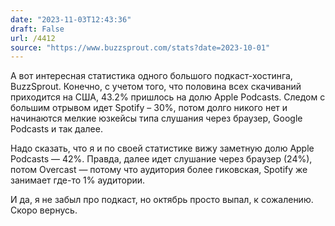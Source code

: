 ```yaml
---
date: "2023-11-03T12:43:36"
draft: False
url: /4412
source: "https://www.buzzsprout.com/stats?date=2023-10-01"
---
```


А вот интересная статистика одного большого подкаст-хостинга, BuzzSprout. Конечно, с учетом того, что половина всех скачиваний приходится на США, 43.2% пришлось на долю Apple Podcasts. Следом с большим отрывом идет Spotify – 30%, потом долго никого нет и начинаются мелкие юзкейсы типа слушания через браузер, Google Podcasts и так далее.

Надо сказать, что я и по своей статистике вижу заметную долю Apple Podcasts — 42%. Правда, далее идет слушание через браузер (24%), потом Overcast — потому что аудитория более гиковская, Spotify же занимает где-то 1% аудитории. 

И да, я не забыл про подкаст, но октябрь просто выпал, к сожалению. Скоро вернусь.
